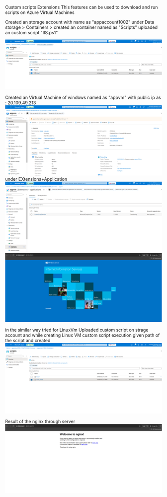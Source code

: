 Custom scripts Extensions
This features can be used to download and run scripts on Azure Virtual Machines

Created an storage account with name as "appaccount1002"
under Data storage > Containers > created an container named as "Scripts" uploaded an custom script "IIS.ps1"

![alt text](image.png)

Created an Virtual Machine of windows named as "appvm" with public ip as : 20.109.49.213
![alt text](image-1.png)
under EXtensions+Application
![alt text](image-2.png)
![alt text](image-4.png)


in the similar way tried for LinuxVm
Uploaded custom script on strage account
and while creating Linux VM custom script execution given path of the script and created
![alt text](image-3.png)

Result of the nginx through server
![alt text](image-5.png)